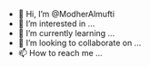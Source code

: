 - 👋 Hi, I’m @ModherAlmufti
- 👀 I’m interested in ...
- 🌱 I’m currently learning ...
- 💞️ I’m looking to collaborate on ...
- 📫 How to reach me ...

<!---
ModherAlmufti/ModherAlmufti is a ✨ special ✨ repository because its `README.md` (this file) appears on your GitHub profile.
You can click the Preview link to take a look at your changes.
--->

